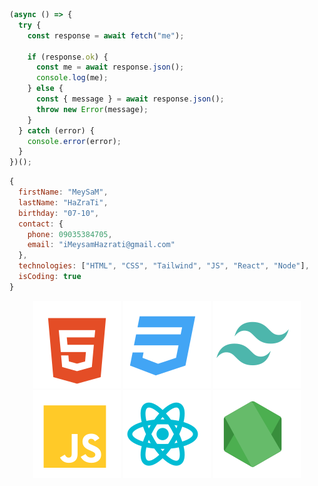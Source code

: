```javascript
(async () => {
  try {
    const response = await fetch("me");

    if (response.ok) {
      const me = await response.json();
      console.log(me);
    } else {
      const { message } = await response.json();
      throw new Error(message);
    }
  } catch (error) {
    console.error(error);
  }
})();
```

```javascript
{
  firstName: "MeySaM",
  lastName: "HaZraTi",
  birthday: "07-10",
  contact: {
    phone: 09035384705,
    email: "iMeysamHazrati@gmail.com"
  },
  technologies: ["HTML", "CSS", "Tailwind", "JS", "React", "Node"],
  isCoding: true
}
```

<div align="center">
  <a href="https://developer.mozilla.org/en-US/docs/Web/HTML"><img src="./icons/html.svg" alt="HTML" /></a>
  <a href="https://developer.mozilla.org/en-US/docs/Web/CSS"><img src="./icons/css.svg" alt="CSS" /></a>
  <a href="https://tailwindcss.com"><img src="./icons/tailwind.svg" alt="Tailwind" /></a>
  <a href="https://javascript.info"><img src="./icons/js.svg" alt="JS" /></a>
  <a href="https://react.dev"><img src="./icons/react.svg" alt="React" /></a>
  <a href="https://nodejs.org"><img src="./icons/node.svg" alt="Node" /></a>
<div>